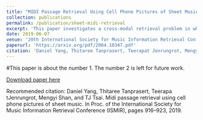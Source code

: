 ```yaml
---
title: "MIDI Passage Retrieval Using Cell Phone Pictures of Sheet Music"
collection: publications
permalink: /publication/sheet-midi-retrieval
excerpt: 'This paper investigates a cross-modal retrieval problem in which a user would like to retrieve a passage of music from a MIDI file by taking a cell phone picture of a physical page of sheet music.'
date: 2019-06-07
venue: '20th International Society for Music Information Retrieval Conference, Delft, The Netherlands, 2019.'
paperurl: 'https://arxiv.org/pdf/2004.10347.pdf'
citation: 'Daniel Yang, Thitaree Tanprasert, Teerapat Jenrungrot, Mengyi Shan, and TJ Tsai. Midi passage retrieval using cell phone pictures of sheet music. In Proc. of the International Society for Music Information Retrieval Conference (ISMIR), pages 916–923, 2019.'
---
```

#This paper is about the number 1. The number 2 is left for future work.

[Download paper here](https://arxiv.org/pdf/2004.10347.pdf)

Recommended citation: Daniel Yang, Thitaree Tanprasert, Teerapa tJenrungrot, Mengyi Shan, and TJ Tsai. Midi passage retrieval using cell phone pictures of sheet music. In Proc. of the International Society for Music Information Retrieval Conference (ISMIR), pages 916–923, 2019.
